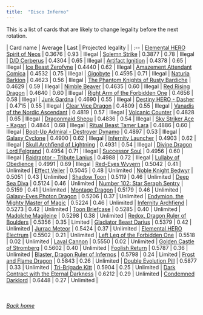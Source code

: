 ```yaml
---
title:  "Disco Inferno"
---
```


This is a list of cards that are likely to change legality before the next rotation.

| Card name | Average | Last | Projected legality |
| :-- |
[Elemental HERO Spirit of Neos](https://db.ygoprodeck.com/card/?search=Elemental%20HERO%20Spirit%20of%20Neos) | 0.3676 | 0.93 | Illegal |
[Solemn Strike](https://db.ygoprodeck.com/card/?search=Solemn%20Strike) | 0.3877 | 0.78 | Illegal |
[D/D Cerberus](https://db.ygoprodeck.com/card/?search=D/D%20Cerberus) | 0.4304 | 0.65 | Illegal |
[Artifact Ignition](https://db.ygoprodeck.com/card/?search=Artifact%20Ignition) | 0.4378 | 0.65 | Illegal |
[Ice Beast Zerofyne](https://db.ygoprodeck.com/card/?search=Ice%20Beast%20Zerofyne) | 0.4440 | 0.62 | Illegal |
[Amazement Attendant Comica](https://db.ygoprodeck.com/card/?search=Amazement%20Attendant%20Comica) | 0.4532 | 0.75 | Illegal |
[Gigobyte](https://db.ygoprodeck.com/card/?search=Gigobyte) | 0.4595 | 0.71 | Illegal |
[Naturia Barkion](https://db.ygoprodeck.com/card/?search=Naturia%20Barkion) | 0.4623 | 0.56 | Illegal |
[The Phantom Knights of Rusty Bardiche](https://db.ygoprodeck.com/card/?search=The%20Phantom%20Knights%20of%20Rusty%20Bardiche) | 0.4629 | 0.59 | Illegal |
[Nimble Beaver](https://db.ygoprodeck.com/card/?search=Nimble%20Beaver) | 0.4635 | 0.60 | Illegal |
[Red Rising Dragon](https://db.ygoprodeck.com/card/?search=Red%20Rising%20Dragon) | 0.4640 | 0.60 | Illegal |
[Right Arm of the Forbidden One](https://db.ygoprodeck.com/card/?search=Right%20Arm%20of%20the%20Forbidden%20One) | 0.4656 | 0.58 | Illegal |
[Junk Gardna](https://db.ygoprodeck.com/card/?search=Junk%20Gardna) | 0.4690 | 0.55 | Illegal |
[Destiny HERO - Dasher](https://db.ygoprodeck.com/card/?search=Destiny%20HERO%20-%20Dasher) | 0.4715 | 0.55 | Illegal |
[Clear Vice Dragon](https://db.ygoprodeck.com/card/?search=Clear%20Vice%20Dragon) | 0.4809 | 0.55 | Illegal |
[Vanadis of the Nordic Ascendant](https://db.ygoprodeck.com/card/?search=Vanadis%20of%20the%20Nordic%20Ascendant) | 0.4819 | 0.57 | Illegal |
[Volcanic Counter](https://db.ygoprodeck.com/card/?search=Volcanic%20Counter) | 0.4828 | 0.65 | Illegal |
[Dragonmaid Sheou](https://db.ygoprodeck.com/card/?search=Dragonmaid%20Sheou) | 0.4836 | 0.54 | Illegal |
[Sky Striker Ace - Kagari](https://db.ygoprodeck.com/card/?search=Sky%20Striker%20Ace%20-%20Kagari) | 0.4844 | 0.68 | Illegal |
[Ritual Beast Tamer Lara](https://db.ygoprodeck.com/card/?search=Ritual%20Beast%20Tamer%20Lara) | 0.4886 | 0.60 | Illegal |
[Boot-Up Admiral - Destroyer Dynamo](https://db.ygoprodeck.com/card/?search=Boot-Up%20Admiral%20-%20Destroyer%20Dynamo) | 0.4897 | 0.53 | Illegal |
[Galaxy Cyclone](https://db.ygoprodeck.com/card/?search=Galaxy%20Cyclone) | 0.4900 | 0.62 | Illegal |
[Infernity Launcher](https://db.ygoprodeck.com/card/?search=Infernity%20Launcher) | 0.4903 | 0.62 | Illegal |
[Skull Archfiend of Lightning](https://db.ygoprodeck.com/card/?search=Skull%20Archfiend%20of%20Lightning) | 0.4931 | 0.54 | Illegal |
[Divine Dragon Lord Felgrand](https://db.ygoprodeck.com/card/?search=Divine%20Dragon%20Lord%20Felgrand) | 0.4954 | 0.71 | Illegal |
[Successor Soul](https://db.ygoprodeck.com/card/?search=Successor%20Soul) | 0.4956 | 0.60 | Illegal |
[Raidraptor - Tribute Lanius](https://db.ygoprodeck.com/card/?search=Raidraptor%20-%20Tribute%20Lanius) | 0.4988 | 0.72 | Illegal |
[Lullaby of Obedience](https://db.ygoprodeck.com/card/?search=Lullaby%20of%20Obedience) | 0.4991 | 0.69 | Illegal |
[Red-Eyes Wyvern](https://db.ygoprodeck.com/card/?search=Red-Eyes%20Wyvern) | 0.5042 | 0.41 | Unlimited |
[Effect Veiler](https://db.ygoprodeck.com/card/?search=Effect%20Veiler) | 0.5045 | 0.48 | Unlimited |
[Noble Knight Bedwyr](https://db.ygoprodeck.com/card/?search=Noble%20Knight%20Bedwyr) | 0.5051 | 0.43 | Unlimited |
[Shadow Toon](https://db.ygoprodeck.com/card/?search=Shadow%20Toon) | 0.5119 | 0.46 | Unlimited |
[Deep Sea Diva](https://db.ygoprodeck.com/card/?search=Deep%20Sea%20Diva) | 0.5124 | 0.46 | Unlimited |
[Number 102: Star Seraph Sentry](https://db.ygoprodeck.com/card/?search=Number%20102:%20Star%20Seraph%20Sentry) | 0.5159 | 0.41 | Unlimited |
[Montage Dragon](https://db.ygoprodeck.com/card/?search=Montage%20Dragon) | 0.5179 | 0.46 | Unlimited |
[Galaxy-Eyes Photon Dragon](https://db.ygoprodeck.com/card/?search=Galaxy-Eyes%20Photon%20Dragon) | 0.5206 | 0.37 | Unlimited |
[Endymion, the Mighty Master of Magic](https://db.ygoprodeck.com/card/?search=Endymion,%20the%20Mighty%20Master%20of%20Magic) | 0.5224 | 0.46 | Unlimited |
[Infernity Archfiend](https://db.ygoprodeck.com/card/?search=Infernity%20Archfiend) | 0.5273 | 0.42 | Unlimited |
[Toon Briefcase](https://db.ygoprodeck.com/card/?search=Toon%20Briefcase) | 0.5285 | 0.40 | Unlimited |
[Madolche Magileine](https://db.ygoprodeck.com/card/?search=Madolche%20Magileine) | 0.5298 | 0.38 | Unlimited |
[Redox, Dragon Ruler of Boulders](https://db.ygoprodeck.com/card/?search=Redox,%20Dragon%20Ruler%20of%20Boulders) | 0.5356 | 0.35 | Limited |
[Gladiator Beast Darius](https://db.ygoprodeck.com/card/?search=Gladiator%20Beast%20Darius) | 0.5379 | 0.42 | Unlimited |
[Jurrac Meteor](https://db.ygoprodeck.com/card/?search=Jurrac%20Meteor) | 0.5424 | 0.37 | Unlimited |
[Elemental HERO Electrum](https://db.ygoprodeck.com/card/?search=Elemental%20HERO%20Electrum) | 0.5502 | 0.21 | Unlimited |
[Left Leg of the Forbidden One](https://db.ygoprodeck.com/card/?search=Left%20Leg%20of%20the%20Forbidden%20One) | 0.5518 | 0.02 | Unlimited |
[Laval Cannon](https://db.ygoprodeck.com/card/?search=Laval%20Cannon) | 0.5550 | 0.02 | Unlimited |
[Golden Castle of Stromberg](https://db.ygoprodeck.com/card/?search=Golden%20Castle%20of%20Stromberg) | 0.5602 | 0.40 | Unlimited |
[Foolish Return](https://db.ygoprodeck.com/card/?search=Foolish%20Return) | 0.5787 | 0.36 | Unlimited |
[Blaster, Dragon Ruler of Infernos](https://db.ygoprodeck.com/card/?search=Blaster,%20Dragon%20Ruler%20of%20Infernos) | 0.5798 | 0.24 | Limited |
[Frost and Flame Dragon](https://db.ygoprodeck.com/card/?search=Frost%20and%20Flame%20Dragon) | 0.5843 | 0.26 | Unlimited |
[Double Evolution Pill](https://db.ygoprodeck.com/card/?search=Double%20Evolution%20Pill) | 0.5877 | 0.33 | Unlimited |
[Tri-Brigade Kitt](https://db.ygoprodeck.com/card/?search=Tri-Brigade%20Kitt) | 0.5904 | 0.25 | Unlimited |
[Dark Contract with the Eternal Darkness](https://db.ygoprodeck.com/card/?search=Dark%20Contract%20with%20the%20Eternal%20Darkness) | 0.6212 | 0.29 | Unlimited |
[Condemned Darklord](https://db.ygoprodeck.com/card/?search=Condemned%20Darklord) | 0.6448 | 0.27 | Unlimited |

<br>

###### [Back home](index)